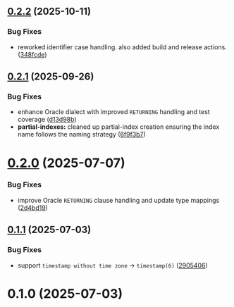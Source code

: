 ## [0.2.2](https://github.com/cmmoran/gorm-oracle/compare/v0.2.1...v0.2.2) (2025-10-11)


### Bug Fixes

* reworked identifier case handling. also added build and release actions. ([348fcde](https://github.com/cmmoran/gorm-oracle/commit/348fcdef5bfcc74cfbfbea49296cc9e8376448ca))



## [0.2.1](https://github.com/cmmoran/gorm-oracle/compare/v0.2.0...v0.2.1) (2025-09-26)


### Bug Fixes

* enhance Oracle dialect with improved `RETURNING` handling and test coverage ([d13d98b](https://github.com/cmmoran/gorm-oracle/commit/d13d98b0f84f7520b32b83c5d1b1476e2c42a174))
* **partial-indexes:** cleaned up partial-index creation ensuring the index name follows the naming strategy ([6f9f3b7](https://github.com/cmmoran/gorm-oracle/commit/6f9f3b7a4393f9c9f0964eed35a9f1405f889a24))



# [0.2.0](https://github.com/cmmoran/gorm-oracle/compare/v0.1.1...v0.2.0) (2025-07-07)


### Bug Fixes

* improve Oracle `RETURNING` clause handling and update type mappings ([2d4bd19](https://github.com/cmmoran/gorm-oracle/commit/2d4bd19f28d15b1694d00c503768c852a597c953))



## [0.1.1](https://github.com/cmmoran/gorm-oracle/compare/v0.1.0...v0.1.1) (2025-07-03)


### Bug Fixes

* support `timestamp without time zone` -> `timestamp(6)` ([2905406](https://github.com/cmmoran/gorm-oracle/commit/2905406c6e4d1b61114c236256cd3f7281fff5a2))



# 0.1.0 (2025-07-03)



